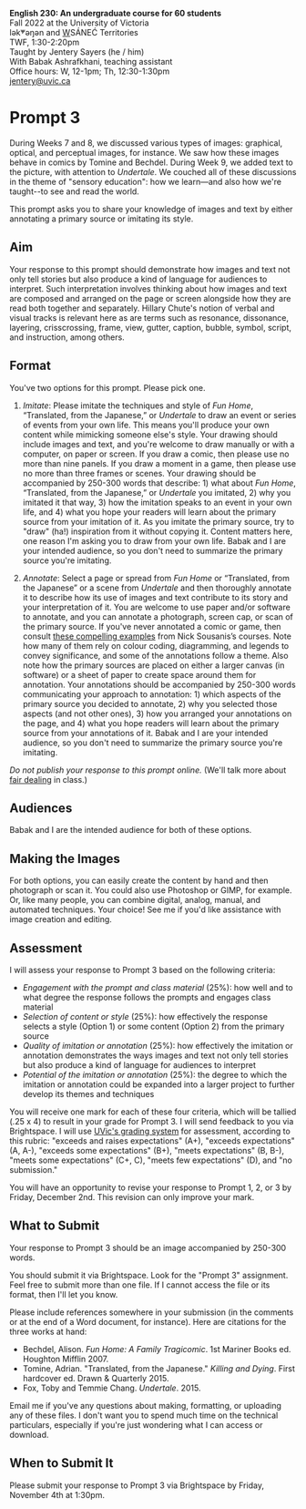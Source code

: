 **English 230: An undergraduate course for 60 students**      
Fall 2022 at the University of Victoria  
lək̓ʷəŋən and <u>W</u>SÁNEĆ Territories  
TWF, 1:30-2:20pm  
Taught by Jentery Sayers (he / him)   
With Babak Ashrafkhani, teaching assistant     
Office hours: W, 12-1pm; Th, 12:30-1:30pm  
[jentery@uvic.ca](mailto:jentery@uvic.ca)

# Prompt 3 

During Weeks 7 and 8, we discussed various types of images: graphical, optical, and perceptual images, for instance. We saw how these images behave in comics by Tomine and Bechdel. During Week 9, we added text to the picture, with attention to *Undertale*. We couched all of these discussions in the theme of "sensory education": how we learn—and also how we're taught--to see and read the world. 

This prompt asks you to share your knowledge of images and text by either annotating a primary source or imitating its style.

## Aim

Your response to this prompt should demonstrate how images and text not only tell stories but also produce a kind of language for audiences to interpret. Such interpretation involves thinking about how images and text are composed and arranged on the page or screen alongside how they are read both together and separately. Hillary Chute's notion of verbal and visual tracks is relevant here as are terms such as resonance, dissonance, layering, crisscrossing, frame, view, gutter, caption, bubble, symbol, script, and instruction, among others. 

## Format 

You've two options for this prompt. Please pick one. 

1. *Imitate*: Please imitate the techniques and style of *Fun Home*, “Translated, from the Japanese,” or *Undertale* to draw an event or series of events from your own life. This means you'll produce your own content while mimicking someone else's style. Your drawing should include images and text, and you're welcome to draw manually or with a computer, on paper or screen. If you draw a comic, then please use no more than nine panels. If you draw a moment in a game, then please use no more than three frames or scenes. Your drawing should be accompanied by 250-300 words that describe: 1) what about *Fun Home*, “Translated, from the Japanese,” or *Undertale* you imitated, 2) why you imitated it that way, 3) how the imitation speaks to an event in your own life, and 4) what you hope your readers will learn about the primary source from your imitation of it. As you imitate the primary source, try to "draw" (ha!) inspiration from it without copying it. Content matters here, one reason I'm asking you to draw from your own life. Babak and I are your intended audience, so you don't need to summarize the primary source you're imitating. 

2. *Annotate*: Select a page or spread from *Fun Home* or “Translated, from the Japanese” or a scene from *Undertale* and then thoroughly annotate it to describe how its use of images and text contribute to its story and your interpretation of it. You are welcome to use paper and/or software to annotate, and you can annotate a photograph, screen cap, or scan of the primary source. If you've never annotated a comic or game, then consult [these compelling examples](http://spinweaveandcut.com/visual-analysis-examples/) from Nick Sousanis’s courses. Note how many of them rely on colour coding, diagramming, and legends to convey significance, and some of the annotations follow a theme. Also note how the primary sources are placed on either a larger canvas (in software) or a sheet of paper to create space around them for annotation. Your annotations should be accompanied by 250-300 words communicating your approach to annotation: 1) which aspects of the primary source you decided to annotate, 2) why you selected those aspects (and not other ones), 3) how you arranged your annotations on the page, and 4) what you hope readers will learn about the primary source from your annotations of it. Babak and I are your intended audience, so you don't need to summarize the primary source you're imitating. 

*Do not publish your response to this prompt online.* (We'll talk more about [fair dealing](https://www.uvic.ca/library/research-teaching/copyright/fairdealing/index.php) in class.)

## Audiences 

Babak and I are the intended audience for both of these options. 

## Making the Images 

For both options, you can easily create the content by hand and then photograph or scan it. You could also use Photoshop or GIMP, for example. Or, like many people, you can combine digital, analog, manual, and automated techniques. Your choice! See me if you'd like assistance with image creation and editing. 

## Assessment 

I will assess your response to Prompt 3 based on the following criteria: 

* *Engagement with the prompt and class material* (25%): how well and to what degree the response follows the prompts and engages class material 
* *Selection of content or style* (25%): how effectively the response selects a style (Option 1) or some content (Option 2) from the primary source 
* *Quality of imitation or annotation* (25%): how effectively the imitation or annotation demonstrates the ways images and text not only tell stories but also produce a kind of language for audiences to interpret
* *Potential of the imitation or annotation* (25%): the degree to which the imitation or annotation could be expanded into a larger project to further develop its themes and techniques

You will receive one mark for each of these four criteria, which will be tallied (.25 x 4) to result in your grade for Prompt 3. I will send feedback to you via Brightspace. I will use [UVic's grading system](https://www.uvic.ca/calendar/undergrad/index.php#/policy/S1AAgoGuV?bc=true&bcCurrent=14%20-%20Grading&bcGroup=Undergraduate%20Academic%20Regulations&bcItemType=policies) for assessment, according to this rubric: "exceeds and raises expectations" (A+), "exceeds expectations" (A, A-), "exceeds some expectations" (B+), "meets expectations" (B, B-), "meets some expectations" (C+, C), "meets few expectations" (D), and "no submission." 

You will have an opportunity to revise your response to Prompt 1, 2, or 3 by Friday, December 2nd. This revision can only improve your mark. 

## What to Submit 

Your response to Prompt 3 should be an image accompanied by 250-300 words. 

You should submit it via Brightspace. Look for the "Prompt 3" assignment. Feel free to submit more than one file. If I cannot access the file or its format, then I'll let you know. 

Please include references somewhere in your submission (in the comments or at the end of a Word document, for instance). Here are citations for the three works at hand:

* Bechdel, Alison. *Fun Home: A Family Tragicomic*. 1st Mariner Books ed. Houghton Mifflin 2007.
* Tomine, Adrian. "Translated, from the Japanese." *Killing and Dying*. First hardcover ed. Drawn & Quarterly 2015.
* Fox, Toby and Temmie Chang. *Undertale*. 2015. 

Email me if you've any questions about making, formatting, or uploading any of these files. I don't want you to spend much time on the technical particulars, especially if you're just wondering what I can access or download.  

## When to Submit It 

Please submit your response to Prompt 3 via Brightspace by Friday, November 4th at 1:30pm. 